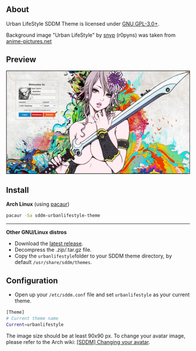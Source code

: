 ## About
Urban LifeStyle SDDM Theme is licensed under [GNU GPL-3.0+](http://www.gnu.org/licenses/gpl-3.0.txt).

Background image "Urban LifeStyle" by [snyp](http://r0pyns.deviantart.com/) (r0pyns) was taken from [anime-pictures.net](http://anime-pictures.net/pictures/view_post/100739)

## Preview
![Urban LifeStyle](https://raw.githubusercontent.com/AlfredoRamos/sddm-urbanlifestyle-theme/master/urbanlifestyle/resources/images/urbanlifestyle.jpg)

## Install
**Arch Linux** (using [pacaur](https://aur.archlinux.org/packages/pacaur/))

```bash
pacaur -Sa sddm-urbanlifestyle-theme
```
___
**Other GNU/Linux distros**
* Download the [latest release](https://github.com/AlfredoRamos/sddm-urbanlifestyle-theme/releases/latest).
* Decompress the *.zip/*.tar.gz file.
* Copy the ```urbanlifestyle```folder to your SDDM theme directory, by default ```/usr/share/sddm/themes```.

## Configuration
* Open up your ```/etc/sddm.conf``` file and set ```urbanlifestyle``` as your current theme.

```bash
[Theme]
# Current theme name
Current=urbanlifestyle
```

The image size should be at least 90x90 px. To change your avatar image, please refer to the Arch wiki: [[SDDM] Changing your avatar](https://wiki.archlinux.org/index.php/SDDM#Changing_your_avatar).